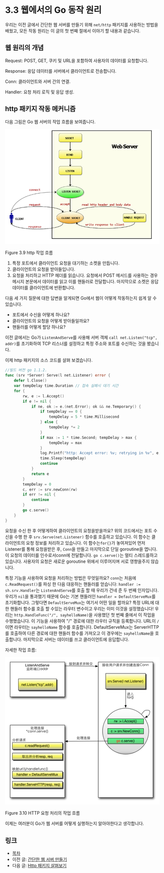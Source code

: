# 3.3 웹에서의 Go 동작 원리

우리는 이전 글에서 간단한 웹 서버를 만들기 위해 `net/http` 패키지를 사용하는 방법을 배웠고, 모든 작동 원리는 이 글의 첫 번째 절에서 이야기 할 내용과 같습니다.

## 웹 원리의 개념

Request: POST, GET, 쿠키 및 URL을 포함하여 사용자의 데이터를 요청합니다.

Response: 응답 데이터를 서버에서 클라이언트로 전송합니다.

Conn: 클라이언트와 서버 간의 연결.

Handler: 요청 처리 로직 및 응답 생성.

## http 패키지 작동 메커니즘

다음 그림은 Go 웹 서버의 작업 흐름을 보여줍니다.

![](images/3.3.http.png?raw=true)

Figure 3.9 http 작업 흐름

1. 특정 포트에서 클라이언트 요청을 대기하는 소켓을 만듭니다.
2. 클라이언트의 요청을 받아들입니다.
3. 요청을 처리하고 HTTP 헤더를 읽습니다. 요청에서 POST 메서드를 사용하는 경우 메시지 본문에서 데이터를 읽고 이를 핸들러로 전달합니다. 마지막으로 소켓은 응답 데이터를 클라이언트에 반환합니다.

다음 세 가지 질문에 대한 답변을 알게되면 Go에서 웹이 어떻게 작동하는지 쉽게 알 수 있습니다.

- 포트에서 수신을 어떻게 하나요?
- 클라이언트의 요청을 어떻게 받아들일까요?
- 핸들러를 어떻게 할당 하나요?

이전 글에서는 Go가 `ListenAndServe`를 사용해 서버 객체 `call net.Listen("tcp", addr)`를 초기화하여 TCP 리스너를 설정하고 특정 주소와 포트를 수신하는 것을 봤습니다.

이제 http 패키지의 소스 코드를 살펴 보겠습니다.

```go
//빌드 버전 go 1.1.2.
func (srv *Server) Serve(l net.Listener) error {
	defer l.Close()
	var tempDelay time.Duration // 접속 실패시 대기 시간
	for {
		rw, e := l.Accept()
		if e != nil {
			if ne, ok := e.(net.Error); ok && ne.Temporary() {
				if tempDelay == 0 {
					tempDelay = 5 * time.Millisecond
				} else {
					tempDelay *= 2
				}
				if max := 1 * time.Second; tempDelay > max {
					tempDelay = max
				}
				log.Printf("http: Accept error: %v; retrying in %v", e, tempDelay)
				time.Sleep(tempDelay)
				continue
			}
			return e
		}
		tempDelay = 0
		c, err := srv.newConn(rw)
		if err != nil {
			continue
		}
		go c.serve()
	}
}
```


요청을 수신 한 후 어떻게하여 클라이언트의 요청을받을까요? 위의 코드에서는 포트 수신을 수행 한 후 `srv.Serve(net.Listener)` 함수를 호출하고 있습니다. 이 함수는 클라이언트의 요청 정보를 처리하고 있습니다. 이 함수는`for{}`가 놓여져있어 먼저 Listener를 통해 요청을받은 후, `Conn`을 만들고 마지막으로 단일 goroutine을 엽니다. 이 요청의 데이터를 인수로서conn에 전달합니다. `go c.serve()`는 멀티 스레드를하고 있습니다. 사용자의 요청은 새로운 goroutine 위에서 이루어지며 서로 영향을주지 않습니다.

특정 기능을 사용하여 요청을 처리하는 방법은 무엇일까요? `conn`는 처음에 `c.ReadRequest()`를 파싱 한 다음 대응하는 핸들러를 얻습니다: `handler := sh.srv.Handler`는 `ListenAndServe`를 호출 할 때 우리가 건네 준 두 번째 인자입니다. 우리가 `nil`을 통과했기 때문에 Go는 기본 핸들러인 `handler = DefaultServeMux`를 초기화합니다. 그렇다면 `DefaultServeMux`는 여기서 어떤 일을 할까요? 특정 URL에 대한 핸들러 함수를 호출 할 수있는 라우터 변수이고 우리는 이미 이것을 설정했습니다! 우리는 `http.HandleFunc("/", sayhelloName)`을 사용했던 첫 번째 줄에서 이 작업을 수행했습니다. 이 기능을 사용하여 "/" 경로에 대한 라우터 규칙을 등록합니다. URL이 `/`이면 라우터는 `sayhelloName` 함수를 호출합니다. DefaultServeMux는 ServerHTTP를 호출하여 다른 경로에 대한 핸들러 함수를 가져오고 이 경우에는 `sayhelloName`을 호출합니다. 마지막으로 서버는 데이터를 쓰고 클라이언트에 응답합니다.

자세한 작업 흐름:

![](images/3.3.illustrator.png?raw=true)

Figure 3.10 HTTP 요청 처리의 작업 흐름

이제는 여러분이 Go가 웹 서버를 어떻게 실행하는지 알아야한다고 생각합니다.

## 링크

- [목차](preface.md)
- 이전 글: [간단한 웹 서버 만들기](03.2.md)
- 다음 글: [Http 패키지 살펴보기](03.4.md)
